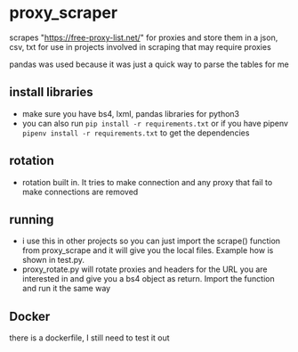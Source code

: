 # proxy_scraper

scrapes  "https://free-proxy-list.net/" for proxies and store them in a json, csv, txt for use in projects involved in scraping that may require proxies

pandas was used because it was just a quick way to parse the tables for me

## install libraries

- make sure you have bs4, lxml, pandas libraries for python3 
- you can also run `pip install -r requirements.txt` or if you have pipenv `pipenv install -r requirements.txt` to get the dependencies


## rotation

- rotation built in. It tries to make connection and any proxy that fail to make connections are removed

## running

- i use this in other projects so you can just import the scrape() function from proxy_scrape and it will give you the local files. Example how is shown in test.py. 
- proxy_rotate.py will rotate proxies and headers for the URL you are interested in and give you a bs4 object as return. Import the function and run it the same way  

## Docker 

there is a dockerfile, I still need to test it out
